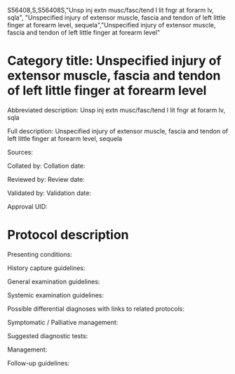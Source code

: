 S56408,S,S56408S,"Unsp inj extn musc/fasc/tend l lit fngr at forarm lv, sqla", "Unspecified injury of extensor muscle, fascia and tendon of left little finger at forearm level, sequela","Unspecified injury of extensor muscle, fascia and tendon of left little finger at forearm level"
# Category title: Unspecified injury of extensor muscle, fascia and tendon of left little finger at forearm level

Abbreviated description: Unsp inj extn musc/fasc/tend l lit fngr at forarm lv, sqla

Full description: Unspecified injury of extensor muscle, fascia and tendon of left little finger at forearm level, sequela

Sources:

Collated by:
Collation date:

Reviewed by:
Review date:

Validated by:
Validation date:

Approval UID:

# Protocol description

Presenting conditions:

History capture guidelines:

General examination guidelines:

Systemic examination guidelines:

Possible differential diagnoses with links to related protocols:

Symptomatic / Palliative management:

Suggested diagnostic tests:

Management:

Follow-up guidelines:
